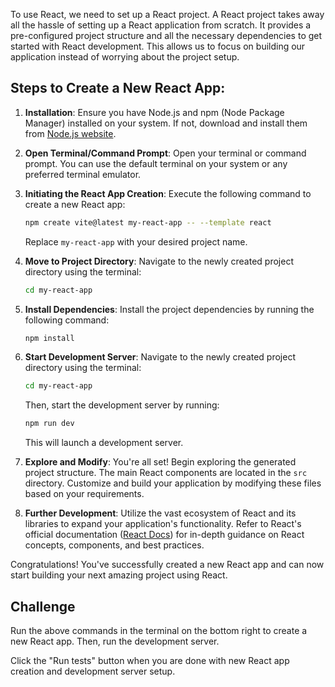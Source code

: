 To use React, we need to set up a React project. A React project takes away all the hassle of setting up a React application from scratch. It provides a pre-configured project structure and all the necessary dependencies to get started with React development. This allows us to focus on building our application instead of worrying about the project setup.


## Steps to Create a New React App:

1. **Installation**: Ensure you have Node.js and npm (Node Package Manager) installed on your system. If not, download and install them from [Node.js website](https://nodejs.org/).

2. **Open Terminal/Command Prompt**: Open your terminal or command prompt. You can use the default terminal on your system or any preferred terminal emulator.

3. **Initiating the React App Creation**: Execute the following command to create a new React app:

   ```bash
   npm create vite@latest my-react-app -- --template react
   ```

   Replace `my-react-app` with your desired project name.

4. **Move to Project Directory**: Navigate to the newly created project directory using the terminal:

   ```bash
   cd my-react-app
   ```

5. **Install Dependencies**: Install the project dependencies by running the following command:

   ```bash
   npm install
   ```

6. **Start Development Server**: Navigate to the newly created project directory using the terminal:

   ```bash
   cd my-react-app
   ```

   Then, start the development server by running:

   ```bash
   npm run dev
   ```

   This will launch a development server.

7. **Explore and Modify**: You're all set! Begin exploring the generated project structure. The main React components are located in the `src` directory. Customize and build your application by modifying these files based on your requirements.

8. **Further Development**: Utilize the vast ecosystem of React and its libraries to expand your application's functionality. Refer to React's official documentation ([React Docs](https://reactjs.org/docs/getting-started.html)) for in-depth guidance on React concepts, components, and best practices.

Congratulations! You've successfully created a new React app and can now start building your next amazing project using React.


## Challenge

Run the above commands in the terminal on the bottom right to create a new React app. Then, run the development server.

Click the "Run tests" button when you are done with new React app creation and development server setup.